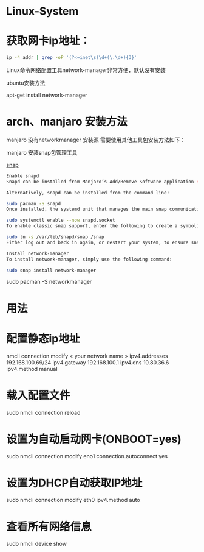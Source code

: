# Linux-System

# 获取网卡ip地址：

```bash
ip -4 addr | grep -oP '(?<=inet\s)\d+(\.\d+){3}'
```

Linux命令网络配置工具network-manager非常方便，默认没有安装

ubuntu安装方法

apt-get install network-manager

# arch、manjaro 安装方法

manjaro 没有networkmanager 安装源 需要使用其他工具包安装方法如下：

manjaro 安装snap包管理工具

[snap](https://snapcraft.io/install/network-manager/manjaro)

```bash
Enable snapd
Snapd can be installed from Manjaro’s Add/Remove Software application (Pamac), found in the launch menu. From the application, search for snapd, select the result, and click Apply.

Alternatively, snapd can be installed from the command line:

sudo pacman -S snapd
Once installed, the systemd unit that manages the main snap communication socket needs to be enabled:

sudo systemctl enable --now snapd.socket
To enable classic snap support, enter the following to create a symbolic link between /var/lib/snapd/snap and /snap:

sudo ln -s /var/lib/snapd/snap /snap
Either log out and back in again, or restart your system, to ensure snap’s paths are updated correctly.

Install network-manager
To install network-manager, simply use the following command:

sudo snap install network-manager
```
sudo pacman -S networkmanager

# 用法

# 配置静态ip地址

nmcli connection modify < your network name > ipv4.addresses 192.168.100.69/24 ipv4.gateway 192.168.100.1 ipv4.dns 10.80.36.6 ipv4.method manual

# 载入配置文件

sudo nmcli connection reload

# 设置为自动启动网卡(ONBOOT=yes)

sudo nmcli connection modify eno1 connection.autoconnect yes

# 设置为DHCP自动获取IP地址

sudo nmcli connection modify eth0 ipv4.method auto

# 查看所有网络信息

sudo nmcli device show
